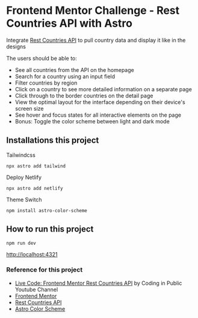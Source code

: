 # Frontend Mentor Challenge - Rest Countries API with Astro

Integrate [Rest Countries API](https://restcountries.com/) to pull country data and display it like in the designs

The users should be able to:

* See all countries from the API on the homepage
* Search for a country using an input field
* Filter countries by region
* Click on a country to see more detailed information on a separate page
* Click through to the border countries on the detail page
* View the optimal layout for the interface depending on their device's screen size
* See hover and focus states for all interactive elements on the page
* Bonus: Toggle the color scheme between light and dark mode

## Installations this project

Tailwindcss
```
npx astro add tailwind
```
Deploy Netlify
```
npx astro add netlify
```
Theme Switch
```
npm install astro-color-scheme
```

## How to run this project

```
npm run dev
```
[http://localhost:4321](http://localhost:4321)

### Reference for this project
- [Live Code: Frontend Mentor Rest Countries API](https://www.youtube.com/watch?v=cu8vs7rPOt0) by Coding in Public Youtube Channel
- [Frontend Mentor](https://www.frontendmentor.io/challenges/rest-countries-api-with-color-theme-switcher-5cacc469fec04111f7b848ca)
- [Rest Countries API](https://restcountries.com/)
- [Astro Color Scheme](https://github.com/surjithctly/astro-color-scheme)